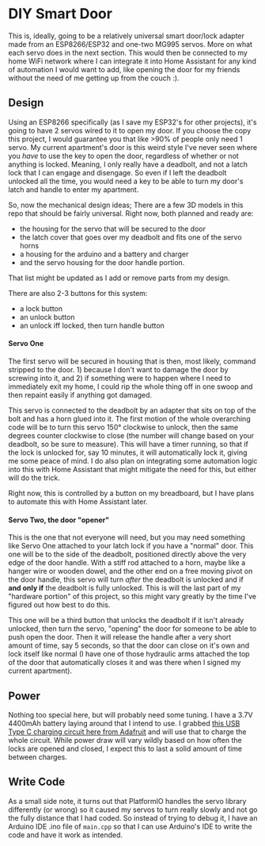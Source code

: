# DIY Smart Door
This is, ideally, going to be a relatively universal smart door/lock adapter made from an ESP8266/ESP32 and one-two MG995 servos. More on what each servo does in the next section. This would then be connected to my home WiFi network where I can integrate it into Home Assistant for any kind of automation I would want to add, like opening the door for my friends without the need of me getting up from the couch :). 

## Design

Using an ESP8266 specifically (as I save my ESP32's for other projects), it's going to have 2 servos wired to it to open my door. If you choose the copy this project, I would guarantee you that like >90% of people only need 1 servo. My current apartment's door is this weird style I've never seen where you *have* to use the key to open the door, regardless of whether or not anything is locked. Meaning, I only really have a deadbolt, and not a latch lock that I can engage and disengage. So even if I left the deadbolt unlocked all the time, you would need a key to be able to turn my door's latch and handle to enter my apartment.

So, now the mechanical design ideas; There are a few 3D models in this repo that should be fairly universal. Right now, both planned and ready are:
- the housing for the servo that will be secured to the door
- the latch cover that goes over my deadbolt and fits one of the servo horns
- a housing for the arduino and a battery and charger
- and the servo housing for the door handle portion. 

That list might be updated as I add or remove parts from my design.

There are also 2-3 buttons for this system: 

- a lock button
- an unlock button
- an unlock iff locked, then turn handle button

#### Servo One
The first servo will be secured in housing that is then, most likely, command stripped to the door. 1) because I don't want to damage the door by screwing into it, and 2) if something were to happen where I need to immediately exit my home, I could rip the whole thing off in one swoop and then repaint easily if anything got damaged. 

This servo is connected to the deadbolt by an adapter that sits on top of the bolt and has a horn glued into it. The first motion of the whole overarching code will be to turn this servo 150° clockwise to unlock, then the same degrees counter clockwise to close (the number will change based on your deadbolt, so be sure to measure). This will have a timer running, so that if the lock is unlocked for, say 10 minutes, it will automatically lock it, giving me some peace of mind. I do also plan on integrating some automation logic into this with Home Assistant that might mitigate the need for this, but either will do the trick. 

Right now, this is controlled by a button on my breadboard, but I have plans to automate this with Home Assistant later.

#### Servo Two, the door "opener"
This is the one that not everyone will need, but you may need something like Servo One attached to your latch lock if you have a "normal" door. This one will be to the side of the deadbolt, positioned directly above the very edge of the door handle. With a stiff rod attached to a horn, maybe like a hanger wire or wooden dowel, and the other end on a free moving pivot on the door handle, this servo will turn *after* the deadbolt is unlocked and if **and only if** the deadbolt is fully unlocked. This is will the last part of my "hardware portion" of this project, so this might vary greatly by the time I've figured out how best to do this.

This one will be a third button that unlocks the deadbolt if it isn't already unlocked, then turn the servo, "opening" the door for someone to be able to push open the door. Then it will release the handle after a very short amount of time, say 5 seconds, so that the door can close on it's own and lock itself like normal (I have one of those hydraulic arms attached the top of the door that automatically closes it and was there when I signed my current apartment).

## Power

Nothing too special here, but will probably need some tuning. I have a 3.7V 4400mAh battery laying around that I intend to use. I grabbed [this USB Type C charging circuit here from Adafruit](https://www.adafruit.com/product/4410) and will use that to charge the whole circuit. While power draw will vary wildly based on how often the locks are opened and closed, I expect this to last a solid amount of time between charges.


## Write Code

As a small side note, it turns out that PlatformIO handles the servo library differently (or wrong) so it caused my servos to turn really slowly and not go the fully distance that I had coded. So instead of trying to debug it, I have an Arduino IDE .ino file of `main.cpp` so that I can use Arduino's IDE to write the code and have it work as intended.